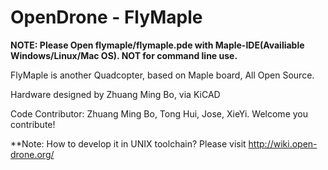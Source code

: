 OpenDrone - FlyMaple
===================================

**NOTE: Please Open flymaple/flymaple.pde with Maple-IDE(Availiable Windows/Linux/Mac OS). NOT for command line use.**

FlyMaple is another Quadcopter, based on Maple board, All Open Source.

Hardware designed by Zhuang Ming Bo, via KiCAD

Code Contributor: Zhuang Ming Bo, Tong Hui, Jose, XieYi. Welcome you contribute!

**Note: How to develop it in UNIX toolchain? Please visit http://wiki.open-drone.org/ 

